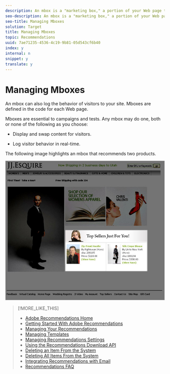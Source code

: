 ```yaml
---
description: An mbox is a "marketing box," a portion of your Web page that can be configured to show different content in different situations.
seo-description: An mbox is a "marketing box," a portion of your Web page that can be configured to show different content in different situations.
seo-title: Managing Mboxes
solution: Target
title: Managing Mboxes
topic: Recommendations
uuid: 7ae71235-4536-4c19-9b81-05d543cf6b40
index: y
internal: n
snippet: y
translate: y
---
```


# Managing Mboxes

An mbox can also log the behavior of visitors to your site. Mboxes are defined in the code for each Web page. 

Mboxes are essential to campaigns and tests. Any mbox may do one, both or none of the following as you choose: 


* Display and swap content for visitors. 

* Log visitor behavior in real-time. 



The following image highlights an mbox that recommends two products. 

![](assets/mboxexample.jpg) 
>[!MORE_LIKE_THIS]
>
>* [ Adobe Recommendations Home ](recs_home.md#topic_74F655D8648E4586BCCFD789E60D13CE)
>* [ Getting Started With Adobe Recommendations ](c_gettingstarted_recs.md#concept_CCF04F19782145099178353D37517D9E)
>* [ Managing Your Recommendations ](c_rec_mng_recs.md#concept_8BD886F4E0954B46B8EC0EA4626A00E1)
>* [ Managing Templates ](c_Managing_Templates.md#concept_C3A712A99D47406C855955161DB699A1)
>* [ Managing Recommendations Settings ](c_Managing_Recommendations_Settings.md#concept_70257C38F0A74F3E88B1E7ED278A8DB4)
>* [ Using the Recommendations Download API ](r_Using_the_Recommendations_Download_API.md#reference_09DA9D1AB3884CEC9144C7BDD07AB30A)
>* [ Deleting an Item From the System ](r_Deleting_an_Item_From_the_System.md#reference_9D644188516045E295DD69065118ED2D)
>* [ Deleting All Items From the System ](r_Deleting_All_Items_From_the_System.md#reference_A916F48DE01E41DA81F2C35AF2A5E58F)
>* [ Integrating Recommendations with Email ](r_Integrating_Recommendations_with_Email.md#reference_256B16C894864F24AF970E43DC174420)
>* [ Recommendations FAQ ](r_Recommendations_FAQ.md#reference_72906D385558428C8190721E2E437855)
